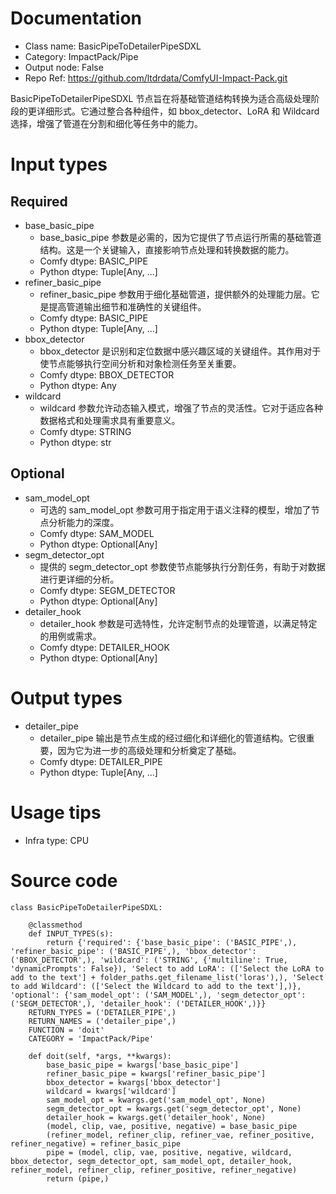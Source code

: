 # Documentation
- Class name: BasicPipeToDetailerPipeSDXL
- Category: ImpactPack/Pipe
- Output node: False
- Repo Ref: https://github.com/ltdrdata/ComfyUI-Impact-Pack.git

BasicPipeToDetailerPipeSDXL 节点旨在将基础管道结构转换为适合高级处理阶段的更详细形式。它通过整合各种组件，如 bbox_detector、LoRA 和 Wildcard 选择，增强了管道在分割和细化等任务中的能力。

# Input types
## Required
- base_basic_pipe
    - base_basic_pipe 参数是必需的，因为它提供了节点运行所需的基础管道结构。这是一个关键输入，直接影响节点处理和转换数据的能力。
    - Comfy dtype: BASIC_PIPE
    - Python dtype: Tuple[Any, ...]
- refiner_basic_pipe
    - refiner_basic_pipe 参数用于细化基础管道，提供额外的处理能力层。它是提高管道输出细节和准确性的关键组件。
    - Comfy dtype: BASIC_PIPE
    - Python dtype: Tuple[Any, ...]
- bbox_detector
    - bbox_detector 是识别和定位数据中感兴趣区域的关键组件。其作用对于使节点能够执行空间分析和对象检测任务至关重要。
    - Comfy dtype: BBOX_DETECTOR
    - Python dtype: Any
- wildcard
    - wildcard 参数允许动态输入模式，增强了节点的灵活性。它对于适应各种数据格式和处理需求具有重要意义。
    - Comfy dtype: STRING
    - Python dtype: str
## Optional
- sam_model_opt
    - 可选的 sam_model_opt 参数可用于指定用于语义注释的模型，增加了节点分析能力的深度。
    - Comfy dtype: SAM_MODEL
    - Python dtype: Optional[Any]
- segm_detector_opt
    - 提供的 segm_detector_opt 参数使节点能够执行分割任务，有助于对数据进行更详细的分析。
    - Comfy dtype: SEGM_DETECTOR
    - Python dtype: Optional[Any]
- detailer_hook
    - detailer_hook 参数是可选特性，允许定制节点的处理管道，以满足特定的用例或需求。
    - Comfy dtype: DETAILER_HOOK
    - Python dtype: Optional[Any]

# Output types
- detailer_pipe
    - detailer_pipe 输出是节点生成的经过细化和详细化的管道结构。它很重要，因为它为进一步的高级处理和分析奠定了基础。
    - Comfy dtype: DETAILER_PIPE
    - Python dtype: Tuple[Any, ...]

# Usage tips
- Infra type: CPU

# Source code
```
class BasicPipeToDetailerPipeSDXL:

    @classmethod
    def INPUT_TYPES(s):
        return {'required': {'base_basic_pipe': ('BASIC_PIPE',), 'refiner_basic_pipe': ('BASIC_PIPE',), 'bbox_detector': ('BBOX_DETECTOR',), 'wildcard': ('STRING', {'multiline': True, 'dynamicPrompts': False}), 'Select to add LoRA': (['Select the LoRA to add to the text'] + folder_paths.get_filename_list('loras'),), 'Select to add Wildcard': (['Select the Wildcard to add to the text'],)}, 'optional': {'sam_model_opt': ('SAM_MODEL',), 'segm_detector_opt': ('SEGM_DETECTOR',), 'detailer_hook': ('DETAILER_HOOK',)}}
    RETURN_TYPES = ('DETAILER_PIPE',)
    RETURN_NAMES = ('detailer_pipe',)
    FUNCTION = 'doit'
    CATEGORY = 'ImpactPack/Pipe'

    def doit(self, *args, **kwargs):
        base_basic_pipe = kwargs['base_basic_pipe']
        refiner_basic_pipe = kwargs['refiner_basic_pipe']
        bbox_detector = kwargs['bbox_detector']
        wildcard = kwargs['wildcard']
        sam_model_opt = kwargs.get('sam_model_opt', None)
        segm_detector_opt = kwargs.get('segm_detector_opt', None)
        detailer_hook = kwargs.get('detailer_hook', None)
        (model, clip, vae, positive, negative) = base_basic_pipe
        (refiner_model, refiner_clip, refiner_vae, refiner_positive, refiner_negative) = refiner_basic_pipe
        pipe = (model, clip, vae, positive, negative, wildcard, bbox_detector, segm_detector_opt, sam_model_opt, detailer_hook, refiner_model, refiner_clip, refiner_positive, refiner_negative)
        return (pipe,)
```